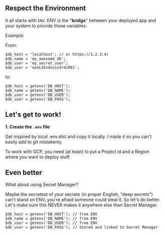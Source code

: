 
## Respect the Environment

It all starts with `ENV`. ENV is the "**bridge**" between your deployed app and your system to provide those variables.

Example:

From:

```
$db_host = 'localhost'; // or https://1.2.3.4/
$db_name = 'my_awesome_db';
$db_user = 'my_secret_user';
$db_user = 'nonL4Indovin3r4iM41';
```

to:


```
$db_host = getenv('DB_HOST');
$db_name = getenv('DB_NAME');
$db_user = getenv('DB_USER');
$db_user = getenv('DB_PASS');
```


## Let's get to work!


**1. Create the `.env` file**

Get inspired by local .env.dist and copy it locally.
I made it so you can't easily add to git mistakenly.

To work with GCP, you need (at least) to put a Project id and a Region where you want to deploy stuff.




## Even better

What about using Secret Manager?

Maybe the secretest of your secrets (in proper English, "deep secrets") can't stand on ENV, you're afraid someone could
steal it. So let's do better. Let's make sure this NEVER makes it anywhere else than Secret Manager.

```
$db_host = getenv('DB_HOST'); // from ENV
$db_name = getenv('DB_NAME'); // from ENV
$db_user = getenv('DB_USER'); // from ENV
$db_user = getenv('DB_PASS'); // Stored and linked to Secret Manager
```
